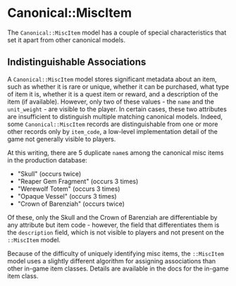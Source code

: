 # Canonical::MiscItem

The `Canonical::MiscItem` model has a couple of special characteristics that set it apart from other canonical models.

## Indistinguishable Associations

A `Canonical::MiscItem` model stores significant metadata about an item, such as whether it is rare or unique, whether it can be purchased, what type of item it is, whether it is a quest item or reward, and a description of the item (if available). However, only two of these values - the `name` and the `unit_weight` - are visible to the player. In certain cases, these two attributes are insufficient to distinguish multiple matching canonical models. Indeed, some `Canonical::MiscItem` records are distinguishable from one or more other records only by `item_code`, a low-level implementation detail of the game not generally visible to players.

At this writing, there are 5 duplicate `name`s among the canonical misc items in the production database:

* "Skull" (occurs twice)
* "Reaper Gem Fragment" (occurs 3 times)
* "Werewolf Totem" (occurs 3 times)
* "Opaque Vessel" (occurs 3 times)
* "Crown of Barenziah" (occurs twice)

Of these, only the Skull and the Crown of Barenziah are differentiable by any attribute but item code - however, the field that differentiates them is the `description` field, which is not visible to players and not present on the `::MiscItem` model.

Because of the difficulty of uniquely identifying misc items, the `::MiscItem` model uses a slightly different algorithm for assigning associations than other in-game item classes. Details are available in the docs for the in-game item class.

